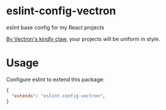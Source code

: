 # eslint-config-vectron
eslint base config for my React projects

[By Vectron's kindly claw](https://www.youtube.com/watch?v=icTrzUuWlHI), your projects will be uniform in style.

# Usage

Configure eslint to extend this package:

```json
{
  "extends": "eslint-config-vectron",
}
```
